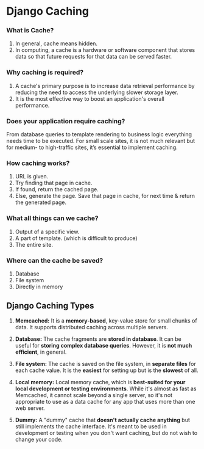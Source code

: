 # Django Caching

### What is Cache?
1. In general, cache means hidden.
2. In computing, a cache is a hardware or software component that stores data so that future requests for that data can be served faster.

### Why caching is required?
1. A cache's primary purpose is to increase data retrieval performance by reducing the need to access the underlying slower storage layer.
2. It is the most effective way to boost an application's overall performance.

### Does your application require caching?
From database queries to template rendering to business logic everything needs time to be executed. For small scale sites, it is not much relevant but for medium- to high-traffic sites, it’s essential to implement caching.

### How caching works?
1. URL is given.
2. Try finding that page in cache.
3. If found, return the cached page.
4. Else, generate the page. Save that page in cache, for next time & return the generated page.

### What all things can we cache?
1. Output of a specific view.
2. A part of template. (which is difficult to produce)
3. The entire site.

### Where can the cache be saved?
1. Database
2. File system
3. Directly in memory

## Django Caching Types

1. <b>Memcached:</b> It is a <b>memory-based</b>, key-value store for small chunks of data. It supports distributed caching across multiple servers.

2. <b>Database:</b> The cache fragments are <b>stored in database</b>. It can be useful for <b>storing complex database queries</b>. However, it is <b>not much efficient</b>, in general.

3. <b>File system:</b> The cache is saved on the file system, in <b>separate files</b> for each cache value. It is the <b>easiest</b> for setting up but is the <b>slowest</b> of all.

4. <b>Local memory:</b> Local memory cache, which is <b>best-suited for your local development or testing environments</b>. While it's almost as fast as Memcached, it cannot scale beyond a single server, so it's not appropriate to use as a data cache for any app that uses more than one web server.

5. <b>Dummy:</b> A "dummy" cache that <b>doesn't actually cache anything</b> but still implements the cache interface. It's meant to be used in development or testing when you don't want caching, but do not wish to change your code.
